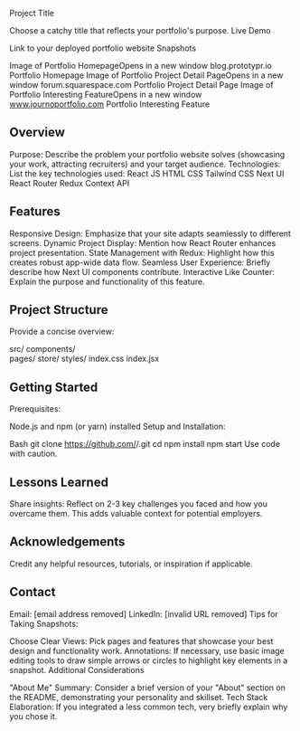 Project Title

Choose a catchy title that reflects your portfolio's purpose.
Live Demo

Link to your deployed portfolio website
Snapshots

Image of Portfolio  HomepageOpens in a new window
blog.prototypr.io
Portfolio Homepage
Image of Portfolio  Project Detail PageOpens in a new window
forum.squarespace.com
Portfolio Project Detail Page
Image of Portfolio  Interesting FeatureOpens in a new window
www.journoportfolio.com
Portfolio Interesting Feature
## Overview

Purpose: Describe the problem your portfolio website solves (showcasing your work, attracting recruiters) and your target audience.
Technologies: List the key technologies used:
React JS
HTML
CSS
Tailwind CSS
Next UI
React Router
Redux
Context API
## Features

Responsive Design: Emphasize that your site adapts seamlessly to different screens.
Dynamic Project Display: Mention how React Router enhances project presentation.
State Management with Redux: Highlight how this creates robust app-wide data flow.
Seamless User Experience: Briefly describe how Next UI components contribute.
Interactive Like Counter: Explain the purpose and functionality of this feature.
## Project Structure

Provide a concise overview:

src/
components/  
pages/
store/
styles/
index.css
index.jsx
## Getting Started

Prerequisites:

Node.js and npm (or yarn) installed
Setup and Installation:

Bash
git clone https://github.com/<your-username>/<project-name>.git
cd <project-name>
npm install
npm start
Use code with caution.
## Lessons Learned

Share insights: Reflect on 2-3 key challenges you faced and how you overcame them. This adds valuable context for potential employers.
## Acknowledgements

Credit any helpful resources, tutorials, or inspiration if applicable.
## Contact

Email: [email address removed]
LinkedIn: [invalid URL removed]
Tips for Taking Snapshots:

Choose Clear Views: Pick pages and features that showcase your best design and functionality work.
Annotations: If necessary, use basic image editing tools to draw simple arrows or circles to highlight key elements in a snapshot.
Additional Considerations

"About Me" Summary: Consider a brief version of your "About" section on the README, demonstrating your personality and skillset.
Tech Stack Elaboration: If you integrated a less common tech, very briefly explain why you chose it.